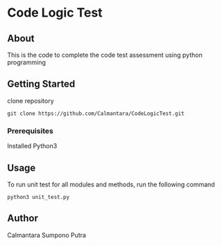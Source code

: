 # Code Logic Test

## About

This is the code to complete the code test assessment using python programming

## Getting Started

clone repository

```
git clone https://github.com/Calmantara/CodeLogicTest.git
```

### Prerequisites

Installed Python3

## Usage

To run unit test for all modules and methods, run the following command

```
python3 unit_test.py
```

## Author

Calmantara Sumpono Putra
